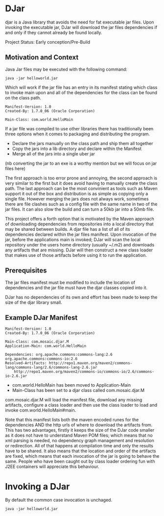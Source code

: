 
# DJar

djar is a Java library that avoids the need for fat executable jar files. Upon
invoking the executable jar, DJar will download the jar files dependencies if
and only if they cannot already be found locally.


Project Status:  Early conception/Pre-Build


## Motivation and Context

Java Jar files may be executed with the following command:

    java -jar helloworld.jar


Which will work if the jar file has an entry in its manifest stating which
class to invoke main upon and all of the dependencies for the class can be found
on the class path.


    Manifest-Version: 1.0
    Created-By: 1.7.0_06 (Oracle Corporation)

    Main-Class: com.world.HelloMain


If a jar file was compiled to use other libraries there has traditionally
been three options when it comes to packaging and distributing the program.

* Declare the jars manually on the class path and ship them all together
* Copy the jars into a lib directory and declare within the Manifest
* Merge all of the jars into a single uber jar

(nb converting the jar to an exe is a worthy mention but we will focus on jar files here)


The first approach is too error prone and annoying, the second approach is very
similar to the first but it does avoid having to manually create the class path.
The last approach can be the most convinient as tools such as Maven support it
out of the box and distribution is as simple as copying only a single file.  However
merging the jars does not always work, sometimes there are file clashes such as a config
file with the same name in two of the jar files.  It can also slow the build and
can turn a 50kb jar into a 50mb file.


This project offers a forth option that is motivated by the Maven approach
of downloading dependencies from repositories into a local directory that
may be shared between builds.  A djar file has a list of all of its dependencies
declared within the jar files manifest.  Upon invocation of the jar, before the
applications main is invoked;  DJar will scan the local repository
under the users home directory (usually ~/.m2) and downloads any artifacts that
are missing.  DJar will then construct a new class loader that makes use of those
artifacts before using it to run the application.


## Prerequisites

The jar files manifest must be modified to include the location of dependencies and
the jar file must have the djar classes copied into it.

DJar has no dependencies of its own and effort has been made to keep the size of the djar library small.


## Example DJar Manifest

    Manifest-Version: 1.0
    Created-By: 1.7.0_06 (Oracle Corporation)

    Main-Class: com.mosaic.djar.M
    Application-Main: com.world.HelloMain

    Dependencies: org.apache.commons:commons-lang:2.6 org.apache.commons:commons-io:2.6
    Resolved-Artifacts: http://repo1.maven.org/maven2/commons-lang/commons-lang/2.6/commons-lang-2.6.jar
        http://repo1.maven.org/maven2/commons-io/commons-io/2.6/commons-io-2.6.jar

* com.world.HelloMain has been moved to Application-Main
* Main-Class has been set to a djar class called com.mosaic.djar.M

com.mosaic.djar.M will load the manifest file, download any missing artifacts, configure a class loader
and then use the class loader to load and invoke com.world.HelloMain#main.

Note that this manifest lists both the maven encoded runes for the dependencies AND
the http urls of where to download the artifacts from.  This has two advantages, firstly
it keeps the size of the DJar code smaller as it does not have to understand Maven POM files; which
means that no xml parsing is needed, no dependency graph management and resolution or redirection.
All of that happens at compilation time and only the results have to be shared. It also means
that the location and order of the artifacts are fixed, which means that each  invocation
of the jar is going to behave the same.  People who have been caught out by class loader
ordering fun with J2EE containers will appreciate this behaviour.


# Invoking a DJar

By default the common case invocation is unchaged.

    java -jar helloworld.jar


